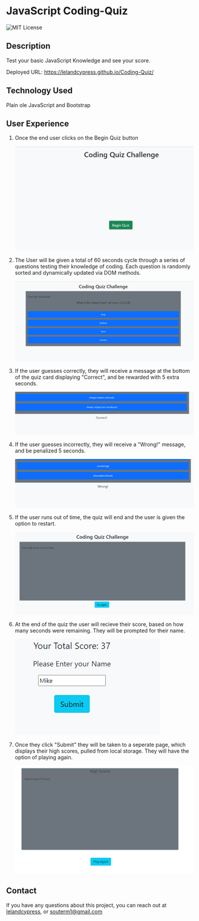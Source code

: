 # JavaScript Coding-Quiz

![MIT License](https://img.shields.io/badge/License-MIT-brightgreen)

## Description
Test your basic JavaScript Knowledge and see your score.

Deployed URL: https://lelandcypress.github.io/Coding-Quiz/

## Technology Used
Plain ole JavaScript and Bootstrap 

## User Experience

1. Once the end user clicks on the Begin Quiz button

   ![Begin Quiz](Assets/Markdown/Opening-Screen.PNG)

1. The User will be given a total of 60 seconds cycle through a series of questions testing their knowledge of coding. Each question is randomly sorted and dynamically updated via DOM methods.

   ![Begin Quiz](Assets/Markdown/Questions-Timer.PNG)

1. If the user guesses correctly, they will receive a message at the bottom of the quiz card displaying "Correct", and be rewarded with 5 extra seconds.

   ![Correct Answer](Assets/Markdown/Correct.PNG)

1. If the user guesses incorrectly, they will receive a "Wrong!" message, and be penalized 5 seconds.

   ![Wrong Answer](Assets/Markdown/Wrong.PNG)

1. If the user runs out of time, the quiz will end and the user is given the option to restart.

   ![Time Expired](Assets/Markdown/Out-of-time.PNG)

1. At the end of the quiz the user will recieve their score, based on how many seconds were remaining. They will be prompted for their name.

   ![Submit Score](Assets/Markdown/Score-display.PNG)

1. Once they click "Submit" they will be taken to a seperate page, which displays their high scores, pulled from local storage. They will have the option of playing again.

   ![High Score](Assets/Markdown/High-Score.PNG)


## Contact
If you have any questions about this project, you can reach out at [lelandcypress](https://github.com/lelandcypress), or souterm1@gmail.com
